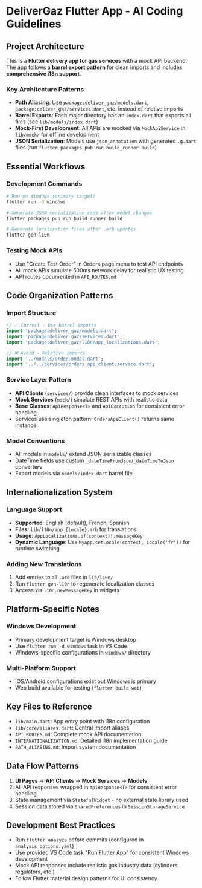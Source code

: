 # DeliverGaz Flutter App - AI Coding Guidelines

## Project Architecture

This is a **Flutter delivery app for gas services** with a mock API backend. The app follows a **barrel export pattern** for clean imports and includes **comprehensive i18n support**.

### Key Architecture Patterns
- **Path Aliasing**: Use `package:deliver_gaz/models.dart`, `package:deliver_gaz/services.dart`, etc. instead of relative imports
- **Barrel Exports**: Each major directory has an `index.dart` that exports all files (see `lib/models/index.dart`)
- **Mock-First Development**: All APIs are mocked via `MockApiService` in `lib/mock/` for offline development
- **JSON Serialization**: Models use `json_annotation` with generated `.g.dart` files (run `flutter packages pub run build_runner build`)

## Essential Workflows

### Development Commands
```bash
# Run on Windows (primary target)
flutter run -d windows

# Generate JSON serialization code after model changes
flutter packages pub run build_runner build

# Generate localization files after .arb updates
flutter gen-l10n
```

### Testing Mock APIs
- Use "Create Test Order" in Orders page menu to test API endpoints
- All mock APIs simulate 500ms network delay for realistic UX testing
- API routes documented in `API_ROUTES.md`

## Code Organization Patterns

### Import Structure
```dart
// ✅ Correct - Use barrel imports
import 'package:deliver_gaz/models.dart';
import 'package:deliver_gaz/services.dart';
import 'package:deliver_gaz/l10n/app_localizations.dart';

// ❌ Avoid - Relative imports
import '../models/order.model.dart';
import '../../services/orders_api_client.service.dart';
```

### Service Layer Pattern
- **API Clients** (`services/`) provide clean interfaces to mock services
- **Mock Services** (`mock/`) simulate REST APIs with realistic data
- **Base Classes**: `ApiResponse<T>` and `ApiException` for consistent error handling
- Services use singleton pattern: `OrdersApiClient()` returns same instance

### Model Conventions
- All models in `models/` extend JSON serializable classes
- DateTime fields use custom `_dateTimeFromJson`/`_dateTimeToJson` converters
- Export models via `models/index.dart` barrel file

## Internationalization System

### Language Support
- **Supported**: English (default), French, Spanish
- **Files**: `lib/l10n/app_{locale}.arb` for translations
- **Usage**: `AppLocalizations.of(context)!.messageKey`
- **Dynamic Language**: Use `MyApp.setLocale(context, Locale('fr'))` for runtime switching

### Adding New Translations
1. Add entries to all `.arb` files in `lib/l10n/`
2. Run `flutter gen-l10n` to regenerate localization classes
3. Access via `l10n.newMessageKey` in widgets

## Platform-Specific Notes

### Windows Development
- Primary development target is Windows desktop
- Use `flutter run -d windows` task in VS Code
- Windows-specific configurations in `windows/` directory

### Multi-Platform Support
- iOS/Android configurations exist but Windows is primary
- Web build available for testing (`flutter build web`)

## Key Files to Reference
- `lib/main.dart`: App entry point with i18n configuration
- `lib/core/aliases.dart`: Central import aliases
- `API_ROUTES.md`: Complete mock API documentation
- `INTERNATIONALIZATION.md`: Detailed i18n implementation guide
- `PATH_ALIASING.md`: Import system documentation

## Data Flow Patterns
1. **UI Pages** → **API Clients** → **Mock Services** → **Models**
2. All API responses wrapped in `ApiResponse<T>` for consistent error handling
3. State management via `StatefulWidget` - no external state library used
4. Session data stored via `SharedPreferences` in `SessionStorageService`

## Development Best Practices
- Run `flutter analyze` before commits (configured in `analysis_options.yaml`)
- Use provided VS Code task "Run Flutter App" for consistent Windows development
- Mock API responses include realistic gas industry data (cylinders, regulators, etc.)
- Follow Flutter material design patterns for UI consistency